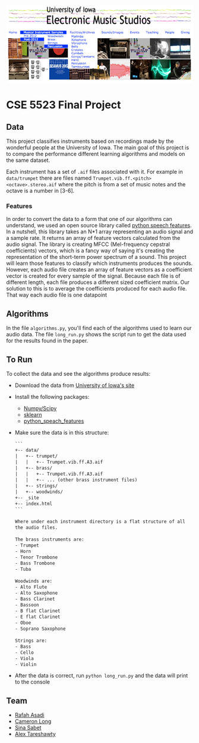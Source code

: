 ![Alt text](UIowaLogo.png?raw=True)

# CSE 5523 Final Project

## Data

This project classifies instruments based on recordings made by the wonderful people at the University of Iowa.
The main goal of this project is to compare the performance different learning algorithms and models on the same dataset.

Each instrument has a set of `.aif` files associated with it. For example in `data/trumpet` there are files named `Trumpet.vib.ff.<pitch><octave>.stereo.aif` where the pitch is from a set of music notes and the octave is a number in [3-6].

### Features

In order to convert the data to a form that one of our algorithms can understand, we used an open source library called [python speech features](https://github.com/jameslyons/python_speech_features).
In a nutshell, this library takes an N*1 array representing an audio signal and a sample rate. It returns
an array of feature vectors calculated from the audio signal. The library is creating MFCC (Mel-frequency cepstral coefficients) vectors, which is a fancy way of saying it's creating the representation of the short-term power spectrum of a sound. This project will learn those features
to classify which instruments produces the sounds.
However, each audio file creates an array of feature vectors as a coefficient vector is created for every sample of the signal.
Because each file is of different length, each file produces a different sized coefficient matrix. Our solution to this
is to average the coefficients produced for each audio file. That way each audio file is one datapoint

## Algorithms

In the file `algorithms.py`, you'll find each of the algorithms used to learn our audio data. The file `long_run.py`
shows the script run to get the data used for the results found in the paper.

## To Run

To collect the data and see the algorithms produce results:

- Download the data from [University of Iowa's site](http://theremin.music.uiowa.edu/MIS.html)
- Install the following packages:
  - [Numpy/Scipy](https://www.scipy.org/)
  - [sklearn](http://scikit-learn.org/)
  - [python_speach_features](https://github.com/jameslyons/python_speech_features)
  
- Make sure the data is in this structure:

      ```
      +-- data/
      |   +-- trumpet/
      |   |   +-- Trumpet.vib.ff.A3.aif
      |   +-- brass/
      |   |   +-- Trumpet.vib.ff.A3.aif
      |   |   +-- ... (other brass instrument files)
      |   +-- strings/
      |   +-- woodwinds/
      +-- _site
      +-- index.html
      ```

      Where under each instrument directory is a flat structure of all the audio files.

      The brass instruments are:
      - Trumpet
      - Horn
      - Tenor Trombone
      - Bass Trombone
      - Tuba

      Woodwinds are:
      - Alto Flute
      - Alto Saxophone
      - Bass Clarinet
      - Bassoon
      - B flat Clarinet
      - E flat Clarinet
      - Oboe
      - Soprano Saxophone

      Strings are:
      - Bass
      - Cello
      - Viola
      - Violin

- After the data is correct, run `python long_run.py` and the data will print to the console

## Team

- [Rafah Asadi](https://github.com/cse3019)
- [Cameron Long](https://github.com/phirefly9)
- [Sina Sabet](https://github.com/sinasabet18)
- [Alex Tareshawty](https://github.com/atareshawty)
